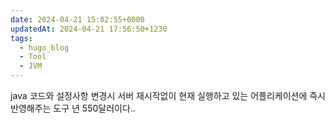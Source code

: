 ```yaml
---
date: 2024-04-21 15:02:55+0000
updatedAt: 2024-04-21 17:56:50+1230
tags:
  - hugo_blog
  - Tool
  - JVM
---
```

java 코드와 설정사항 변경시 서버 재시작없이 현재 실행하고 있는 어플리케이션에 즉시 반영해주는 도구
년 550달러이다..